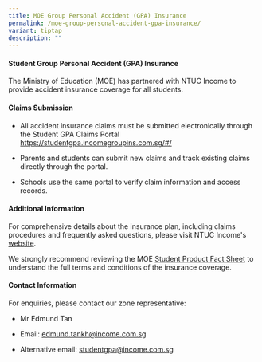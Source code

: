 ```yaml
---
title: MOE Group Personal Accident (GPA) Insurance
permalink: /moe-group-personal-accident-gpa-insurance/
variant: tiptap
description: ""
---
```

<h4><strong>Student Group Personal Accident (GPA) Insurance</strong></h4>
<p>The Ministry of Education (MOE) has partnered with NTUC Income to provide
accident insurance coverage for all students.</p>
<h4><strong>Claims Submission</strong></h4>
<ul data-tight="true" class="tight">
<li>
<p>All accident insurance claims must be submitted electronically through
the Student GPA Claims Portal <a href="https://studentgpa.incomegroupins.com.sg/#/" rel="noopener noreferrer nofollow" target="_blank">https://studentgpa.incomegroupins.com.sg/#/</a>
</p>
</li>
<li>
<p>Parents and students can submit new claims and track existing claims directly
through the portal.</p>
</li>
<li>
<p>Schools use the same portal to verify claim information and access records.</p>
</li>
</ul>
<h4><strong>Additional Information</strong></h4>
<p>For comprehensive details about the insurance plan, including claims procedures
and frequently asked questions, please visit NTUC Income's <a href="https://www.income.com.sg/group-insurance-for-schools-and-centres-and-moe/group-personal-accident-for-students" rel="noopener nofollow" target="_blank">website</a>.</p>
<p>We strongly recommend reviewing the MOE <a href="https://s3.ap-southeast-1.amazonaws.com/mhc.static/Income/MOE+Student+Product+Fact+Sheet.pdf" rel="noopener nofollow" target="_blank">Student Product Fact Sheet</a> to
understand the full terms and conditions of the insurance coverage.</p>
<h4><strong>Contact Information</strong></h4>
<p>For enquiries, please contact our zone representative:</p>
<ul data-tight="true" class="tight">
<li>
<p>Mr Edmund Tan</p>
</li>
<li>
<p>Email:&nbsp;<a href="mailto:edmund.tankh@income.com.sg" rel="noopener noreferrer nofollow" target="_blank">edmund.tankh@income.com.sg</a>
</p>
</li>
<li>
<p>Alternative email:&nbsp;<a href="mailto:studentgpa@income.com.sg" rel="noopener noreferrer nofollow" target="_blank">studentgpa@income.com.sg</a>
</p>
</li>
</ul>
<p></p>